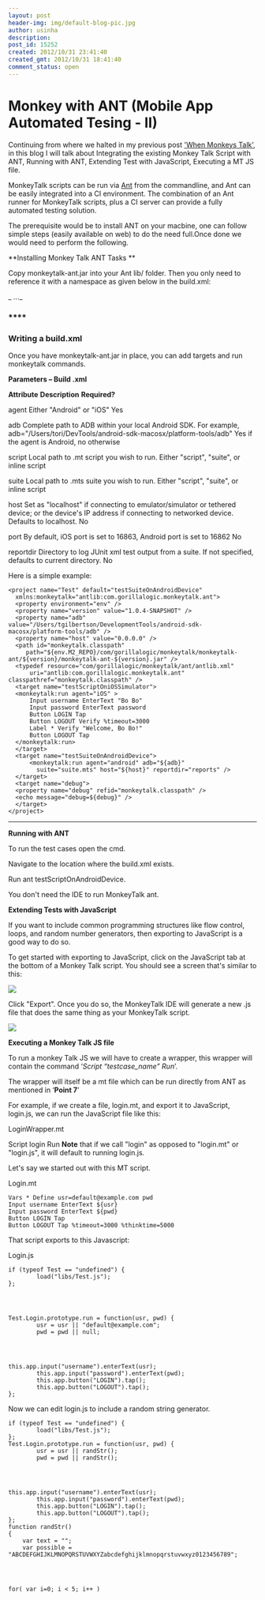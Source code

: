 ```yaml
---
layout: post
header-img: img/default-blog-pic.jpg
author: usinha
description: 
post_id: 15252
created: 2012/10/31 23:41:40
created_gmt: 2012/10/31 18:41:40
comment_status: open
---
```


# Monkey with ANT (Mobile App Automated Tesing - II)

Continuing from where we halted in my previous post ['When Monkeys Talk'][1], in this blog I will talk about Integrating the existing Monkey Talk Script with ANT, Running with ANT, Extending Test with JavaScript, Executing a MT JS file.

MonkeyTalk scripts can be run via [Ant][2] from the commandline, and Ant can be easily integrated into a CI environment. The combination of an Ant runner for MonkeyTalk scripts, plus a CI server can provide a fully automated testing solution.

The prerequisite would be to install ANT on your macbine, one can follow simple steps (easily available on web) to do the need full.Once done we would need to perform the following.

**Installing Monkey Talk ANT Tasks **

Copy monkeytalk-ant.jar into your Ant lib/ folder. Then you only need to reference it with a namespace as given below in the build.xml:

_<project xmlns:monkeytalk="antlib:com.gorillalogic.monkeytalk.ant">_

_ ..._

_</project>_

### ****

### **Writing a build.xml**

Once you have monkeytalk-ant.jar in place, you can add targets and run monkeytalk commands.

**Parameters – Build .xml**

**Attribute**
**Description**
**Required?**

agent
Either "Android" or "iOS"
Yes

adb
Complete path to ADB within your local Android SDK. For example, adb="/Users/tori/DevTools/android-sdk-macosx/platform-tools/adb"
Yes if the agent is Android, no otherwise

script
Local path to .mt script you wish to run.
Either "script", "suite", or inline script

suite
Local path to .mts suite you wish to run.
Either "script", "suite", or inline script

host
Set as "localhost" if connecting to emulator/simulator or tethered device; or the device's IP address if connecting to networked device. Defaults to localhost.
No

port
By default, iOS port is set to 16863, Android port is set to 16862
No

reportdir
Directory to log JUnit xml test output from a suite. If not specified, defaults to current directory.
No

Here is a simple example: 
    
    
    <project name="Test" default="testSuiteOnAndroidDevice"
      xmlns:monkeytalk="antlib:com.gorillalogic.monkeytalk.ant">
      <property environment="env" />
      <property name="version" value="1.0.4-SNAPSHOT" />
      <property name="adb" value="/Users/tgilbertson/DevelopmentTools/android-sdk-macosx/platform-tools/adb" />
      <property name="host" value="0.0.0.0" />
      <path id="monkeytalk.classpath"
         path="${env.M2_REPO}/com/gorillalogic/monkeytalk/monkeytalk-ant/${version}/monkeytalk-ant-${version}.jar" />
      <typedef resource="com/gorillalogic/monkeytalk/ant/antlib.xml"
          uri="antlib:com.gorillalogic.monkeytalk.ant" classpathref="monkeytalk.classpath" />
      <target name="testScriptOniOSSimulator">
      <monkeytalk:run agent="iOS" >
          Input username EnterText "Bo Bo" 
          Input password EnterText password
          Button LOGIN Tap
          Button LOGOUT Verify %timeout=3000
          Label * Verify "Welcome, Bo Bo!"
          Button LOGOUT Tap
      </monkeytalk:run>
      </target>
      <target name="testSuiteOnAndroidDevice">
          <monkeytalk:run agent="android" adb="${adb}"
            suite="suite.mts" host="${host}" reportdir="reports" />
      </target>
      <target name="debug">
      <property name="debug" refid="monkeytalk.classpath" />
      <echo message="debug=${debug}" />
      </target>
    </project>

** **

**Running with ANT**

To run the test cases open the cmd.

Navigate to the location where the build.xml exists.

Run ant testScriptOnAndroidDevice.

You don't need the IDE to run MonkeyTalk ant.

**Extending Tests with JavaScript**

If you want to include common programming structures like flow control, loops, and random number generators, then exporting to JavaScript is a good way to do so.

To get started with exporting to JavaScript, click on the JavaScript tab at the bottom of a Monkey Talk script. You should see a screen that's similar to this:

![][3]

Click "Export". Once you do so, the MonkeyTalk IDE will generate a new .js file that does the same thing as your MonkeyTalk script.

![][4]

**Executing a Monkey Talk JS file**

To run a monkey Talk JS we will have to create a wrapper, this wrapper will contain the command ‘_Script “testcase_name” Run_’.

The wrapper will itself be a mt file which can be run directly from ANT as mentioned in ‘**Point 7**’

For example, if we create a file, login.mt, and export it to JavaScript, login.js, we can run the JavaScript file like this:

LoginWrapper.mt 

Script login Run
**Note** that if we call "login" as opposed to "login.mt" or "login.js", it will default to running login.js.

Let's say we started out with this MT script.

Login.mt 
    
    
    Vars * Define usr=default@example.com pwd
    Input username EnterText ${usr}
    Input password EnterText ${pwd}
    Button LOGIN Tap
    Button LOGOUT Tap %timeout=3000 %thinktime=5000

That script exports to this Javascript:

Login.js 
    
    
    if (typeof Test == "undefined") {
            load("libs/Test.js");
    };
    
    
    
    
    Test.Login.prototype.run = function(usr, pwd) {
            usr = usr || "default@example.com";
            pwd = pwd || null;
    
    
    
    
    this.app.input("username").enterText(usr);
            this.app.input("password").enterText(pwd);
            this.app.button("LOGIN").tap();
            this.app.button("LOGOUT").tap();
    };

Now we can edit login.js to include a random string generator. 
    
    
    if (typeof Test == "undefined") {
            load("libs/Test.js");
    };
    Test.Login.prototype.run = function(usr, pwd) {
            usr = usr || randStr();
            pwd = pwd || randStr();
    
    
    
    
    this.app.input("username").enterText(usr);
            this.app.input("password").enterText(pwd);
            this.app.button("LOGIN").tap();
            this.app.button("LOGOUT").tap();
    };
    function randStr()
    {
        var text = "";
        var possible = "ABCDEFGHIJKLMNOPQRSTUVWXYZabcdefghijklmnopqrstuvwxyz0123456789";
    
    
    
    
    for( var i=0; i < 5; i++ )

   [1]: http://xebee.xebia.in/2012/09/18/mobile-app-automation-testing/
   [2]: http://ant.apache.org/
   [3]: http://xebee.xebia.in/wp-content/uploads/2012/10/Screen-Shot-2012-11-01-at-12.00.50-AM1-300x137.png
   [4]: http://xebee.xebia.in/wp-content/uploads/2012/10/Screen-Shot-2012-11-01-at-12.02.50-AM-300x150.png